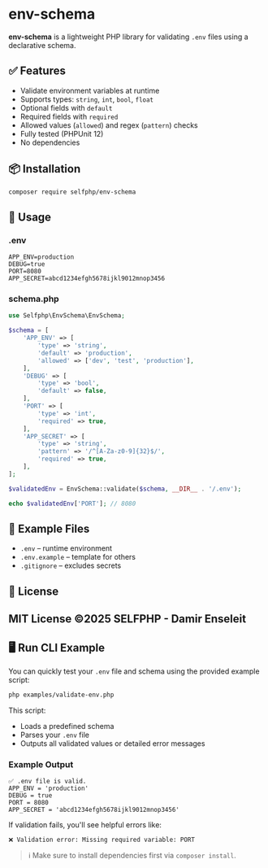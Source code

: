 # env-schema

**env-schema** is a lightweight PHP library for validating `.env` files using a declarative schema.

## ✅ Features
- Validate environment variables at runtime
- Supports types: `string`, `int`, `bool`, `float`
- Optional fields with `default`
- Required fields with `required`
- Allowed values (`allowed`) and regex (`pattern`) checks
- Fully tested (PHPUnit 12)
- No dependencies

## 📦 Installation

```bash
composer require selfphp/env-schema
```

## 🧪 Usage

### .env

```
APP_ENV=production
DEBUG=true
PORT=8080
APP_SECRET=abcd1234efgh5678ijkl9012mnop3456
```

### schema.php

```php
use Selfphp\EnvSchema\EnvSchema;

$schema = [
    'APP_ENV' => [
        'type' => 'string',
        'default' => 'production',
        'allowed' => ['dev', 'test', 'production'],
    ],
    'DEBUG' => [
        'type' => 'bool',
        'default' => false,
    ],
    'PORT' => [
        'type' => 'int',
        'required' => true,
    ],
    'APP_SECRET' => [
        'type' => 'string',
        'pattern' => '/^[A-Za-z0-9]{32}$/',
        'required' => true,
    ],
];

$validatedEnv = EnvSchema::validate($schema, __DIR__ . '/.env');

echo $validatedEnv['PORT']; // 8080
```

## 📁 Example Files

- `.env` – runtime environment
- `.env.example` – template for others
- `.gitignore` – excludes secrets

## 📄 License

MIT License ©2025 SELFPHP - Damir Enseleit
---

## 🖥️ Run CLI Example

You can quickly test your `.env` file and schema using the provided example script:

```bash
php examples/validate-env.php
```

This script:

- Loads a predefined schema
- Parses your `.env` file
- Outputs all validated values or detailed error messages

### Example Output

```
✅ .env file is valid.
APP_ENV = 'production'
DEBUG = true
PORT = 8080
APP_SECRET = 'abcd1234efgh5678ijkl9012mnop3456'
```

If validation fails, you'll see helpful errors like:

```
❌ Validation error: Missing required variable: PORT
```

> ℹ️ Make sure to install dependencies first via `composer install`.